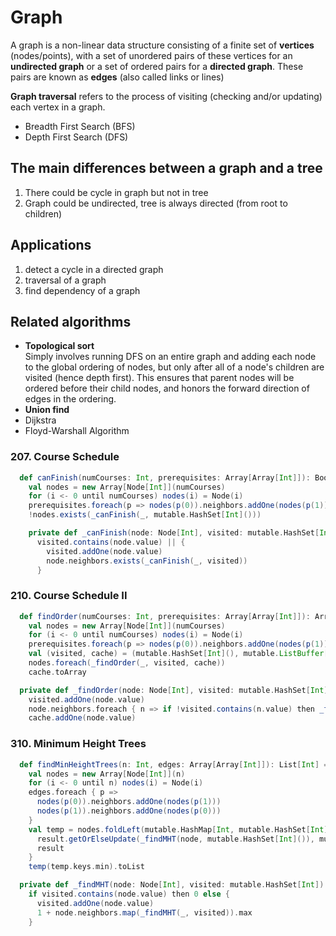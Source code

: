# Graph
A graph is a non-linear data structure consisting of a finite set of **vertices** (nodes/points), 
with a set of unordered pairs of these vertices for an **undirected graph** or a set of ordered pairs for a **directed graph**.
These pairs are known as **edges** (also called links or lines)

**Graph traversal** refers to the process of visiting (checking and/or updating) each vertex in a graph. 
- Breadth First Search (BFS)
- Depth First Search (DFS)

## The main differences between a graph and a tree
1. There could be cycle in graph but not in tree
2. Graph could be undirected, tree is always directed (from root to children)

## Applications
1. detect a cycle in a directed graph
2. traversal of a graph 
3. find dependency of a graph  

## Related algorithms
- **Topological sort**  
  Simply involves running DFS on an entire graph and adding each node to the global ordering of nodes,
  but only after all of a node's children are visited (hence depth first).
  This ensures that parent nodes will be ordered before their child nodes,
  and honors the forward direction of edges in the ordering.
- **Union find**
- Dijkstra
- Floyd-Warshall Algorithm

### 207. Course Schedule
```scala
  def canFinish(numCourses: Int, prerequisites: Array[Array[Int]]): Boolean =
    val nodes = new Array[Node[Int]](numCourses)
    for (i <- 0 until numCourses) nodes(i) = Node(i)
    prerequisites.foreach(p => nodes(p(0)).neighbors.addOne(nodes(p(1))))
    !nodes.exists(_canFinish(_, mutable.HashSet[Int]()))

    private def _canFinish(node: Node[Int], visited: mutable.HashSet[Int]): Boolean =
      visited.contains(node.value) || {
        visited.addOne(node.value)
        node.neighbors.exists(_canFinish(_, visited))
      }
```

### 210. Course Schedule II
```scala
  def findOrder(numCourses: Int, prerequisites: Array[Array[Int]]): Array[Int] =
    val nodes = new Array[Node[Int]](numCourses)
    for (i <- 0 until numCourses) nodes(i) = Node(i)
    prerequisites.foreach(p => nodes(p(0)).neighbors.addOne(nodes(p(1))))
    val (visited, cache) = (mutable.HashSet[Int](), mutable.ListBuffer[Int]())
    nodes.foreach(_findOrder(_, visited, cache))
    cache.toArray

  private def _findOrder(node: Node[Int], visited: mutable.HashSet[Int], cache: mutable.ListBuffer[Int]): Unit =
    visited.addOne(node.value)
    node.neighbors.foreach { n => if !visited.contains(n.value) then _findOrder(n, visited, cache) }
    cache.addOne(node.value)
```

### 310. Minimum Height Trees
```scala
  def findMinHeightTrees(n: Int, edges: Array[Array[Int]]): List[Int] =
    val nodes = new Array[Node[Int]](n)
    for (i <- 0 until n) nodes(i) = Node(i)
    edges.foreach { p =>
      nodes(p(0)).neighbors.addOne(nodes(p(1)))
      nodes(p(1)).neighbors.addOne(nodes(p(0)))
    }
    val temp = nodes.foldLeft(mutable.HashMap[Int, mutable.HashSet[Int]]()) { case (result, node) =>
      result.getOrElseUpdate(_findMHT(node, mutable.HashSet[Int]()), mutable.HashSet[Int](node.value)).addOne(node.value)
      result
    }
    temp(temp.keys.min).toList

  private def _findMHT(node: Node[Int], visited: mutable.HashSet[Int]): Int =
    if visited.contains(node.value) then 0 else {
      visited.addOne(node.value)
      1 + node.neighbors.map(_findMHT(_, visited)).max
    }
```